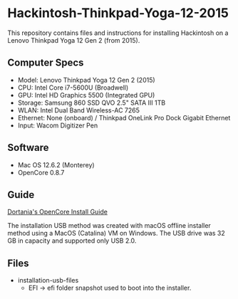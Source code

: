 # Hackintosh-Thinkpad-Yoga-12-2015

This repository contains files and instructions for installing Hackintosh on a Lenovo Thinkpad Yoga 12 Gen 2 (from 2015).

## Computer Specs

* Model: Lenovo Thinkpad Yoga 12 Gen 2 (2015)
* CPU: Intel Core i7-5600U (Broadwell)
* GPU: Intel HD Graphics 5500 (Integrated GPU)
* Storage: Samsung 860 SSD QVO 2.5" SATA III 1TB
* WLAN: Intel Dual Band Wireless-AC 7265
* Ethernet: None (onboard) / Thinkpad OneLink Pro Dock Gigabit Ethernet
* Input: Wacom Digitizer Pen

## Software

* Mac OS 12.6.2 (Monterey)
* OpenCore 0.8.7

## Guide

[Dortania's OpenCore Install Guide](https://dortania.github.io/OpenCore-Install-Guide/)

The installation USB method was created with macOS offline installer method using a MacOS (Catalina) VM on Windows. The USB drive was 32 GB in capacity and supported only USB 2.0.

## Files

* installation-usb-files
  * EFI -> efi folder snapshot used to boot into the installer. 
